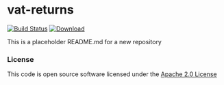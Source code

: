 # vat-returns

[![Build Status](https://travis-ci.org/hmrc/vat-returns.svg)](https://travis-ci.org/hmrc/vat-returns) [ ![Download](https://api.bintray.com/packages/hmrc/releases/vat-returns/images/download.svg) ](https://bintray.com/hmrc/releases/vat-returns/_latestVersion)

This is a placeholder README.md for a new repository

### License

This code is open source software licensed under the [Apache 2.0 License]("http://www.apache.org/licenses/LICENSE-2.0.html")